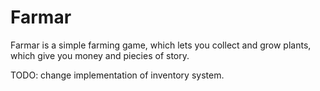 # Farmar
Farmar is a simple farming game, which lets you collect and grow plants, which give you money and piecies of story.

TODO: change implementation of inventory system.